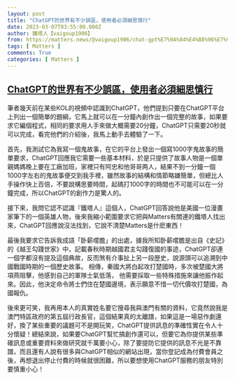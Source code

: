 ```yaml
---
layout: post
title: "ChatGPT的世界有不少誤區，使用者必須細思慎行"
date: 2023-03-07T03:55:00.000Z
author: 鐵塔人【vaigoup1906】
from: https://matters.news/@vaigoup1906/chat-gpt%E7%9A%84%E4%B8%96%E7%95%8C%E6%9C%89%E4%B8%8D%E5%B0%91%E8%AA%A4%E5%8D%80-%E4%BD%BF%E7%94%A8%E8%80%85%E5%BF%85%E9%A0%88%E7%B4%B0%E6%80%9D%E6%85%8E%E8%A1%8C-bafybeiez6oqz56xqjtf7tjur3ig73eodixwo3drkrbtm4h5dgqsst6prwq
tags: [ Matters ]
comments: True
categories: [ Matters ]
---
```

<!--1678161300000-->
[ChatGPT的世界有不少誤區，使用者必須細思慎行](https://matters.news/@vaigoup1906/chat-gpt%E7%9A%84%E4%B8%96%E7%95%8C%E6%9C%89%E4%B8%8D%E5%B0%91%E8%AA%A4%E5%8D%80-%E4%BD%BF%E7%94%A8%E8%80%85%E5%BF%85%E9%A0%88%E7%B4%B0%E6%80%9D%E6%85%8E%E8%A1%8C-bafybeiez6oqz56xqjtf7tjur3ig73eodixwo3drkrbtm4h5dgqsst6prwq)
------

<div>
<p>筆者幾天前在某些KOL的視頻中認識到ChatGPT，他們提到只要在ChatGPT平台上列出一個簡單的題綱，它馬上就可以在一分鐘內創作出一個完整的故事，如果要求它編個程式，相同的要求用人手來做大概需要20分鐘，ChatGPT只需要20秒就可以完成，看完他們的介紹後，我馬上動手去體驗了一下。</p><p>首先，我測試它為我寫一個鬼故事，在它的平台上發出一個寫1000字鬼故事的簡單要求，ChatGPT回應我它需要一些基本材料，於是只提供了故事人物是一個單親媽媽晚上要在工廠加班，家裡只有阿忠和他哥哥两人，結果不到一分鐘一個1000字左右的鬼故事便交到我手裡，雖然故事的結構和情節略嫌簡單，但總比人手操作快上百倍，不要說構思要時間，起碼打1000字的時間也不可能可以在一分鐘完成，所以ChatGPT的創作力是驚人的。</p><p>接下來，我問它認不認識『鐵塔人』這個人，ChatGPT回答說他是美國一位漫畫家筆下的一個英雄人物，後來我縮小範圍要求它把與Matters有關連的鐵塔人找出來，ChatGPT回應說沒法找到，它說不清楚Matters是什麽東西！</p><p>最後我要求它告訴我成語「卧薪嚐膽」的出處，據我所知卧薪嚐膽是出自《史記》的《越王勾踐世家》中，記載春秋時期越國君主勾踐復國的事迹，ChatGPT卻連一個字都沒有提及這個典故，反而煞有介事扯上另一段歴史，說源頭可以追溯到中國戰國時期的一個歷史故事。 相傳，秦國大將白起攻打楚國時，多次被楚國大將項燕阻擊，他感到自己的軍隊士氣低落， 他需要採取一些特殊措施來讓他振作起來。因此，他決定命令將士們住在楚國邊境，表示願意不惜一切代價攻打楚國，為國報仇。</p><p>後來更可笑，我再用本人的真實姓名要它搜尋我與澳門有關的資料，它竟然說我是澳門特區政府的第五屆行政長官，這個結果真的太離譜，如果這是一場惡作劇還好，換了某些重要的議題可不是開玩笑，ChatGPT提供訊息的準確性實在令人十分懷疑！總結來說，如果要ChatGPT幫忙搞創作還可以，但要它為你提供某些準碓訊息或重要資料來做研究就千萬要小心，除了要提防它提供的訊息不光是不靠譜，而且還有人說有很多與ChatGPT相似的網站出現，當你登記成為付費會員之後，再想退出停止付費的時候就很困難，所以要想使用ChatGPT服務的朋友特別要慎重小心！</p>
</div>
